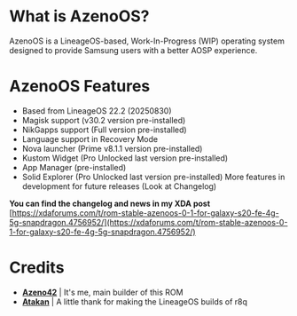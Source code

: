 # What is AzenoOS?
AzenoOS is a LineageOS-based, Work-In-Progress (WIP) operating system designed to provide Samsung users with a better AOSP experience.

# AzenoOS Features
- Based from LineageOS 22.2 (20250830)
- Magisk support (v30.2 version pre-installed)
- NikGapps support (Full version pre-installed)
- Language support in Recovery Mode
- Nova launcher (Prime v8.1.1 version pre-installed)
- Kustom Widget (Pro Unlocked last version pre-installed)
- App Manager (pre-installed)
- Solid Explorer (Pro Unlocked last version pre-installed)
More features in development for future releases (Look at Changelog)

**You can find the changelog and news in my XDA post**
[https://xdaforums.com/t/rom-stable-azenoos-0-1-for-galaxy-s20-fe-4g-5g-snapdragon.4756952/](https://xdaforums.com/t/rom-stable-azenoos-0-1-for-galaxy-s20-fe-4g-5g-snapdragon.4756952/)

# Credits
- **[Azeno42](https://github.com/Azeno42)** | It's me, main builder of this ROM
- **[Atakan](https://github.com/ata-kaner)** | A little thank for making the LineageOS builds of r8q
